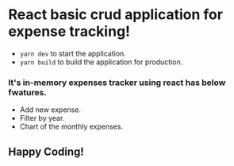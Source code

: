 # React basic crud application for expense tracking!

- `yarn dev` to start the application.
- `yarn build` to build the application for production.

### It's in-memory expenses tracker using react has below fwatures.
- Add new expense.
- Filter by year.
- Chart of the monthly expenses.

## Happy Coding!
